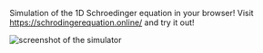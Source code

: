 Simulation of the 1D Schroedinger equation in your browser! Visit https://schrodingerequation.online/ and try it out!

![screenshot of the simulator](https://github.com/marekyggdrasil/Schroedinger/blob/master/img/screenshot.png?raw=true)
